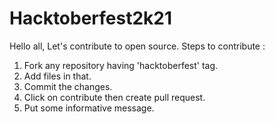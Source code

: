 # Hacktoberfest2k21

Hello all,
Let's contribute to open source.
Steps to contribute :
1. Fork any repository having 'hacktoberfest' tag.
2. Add files in that.
3. Commit the changes.
4. Click on contribute then create pull request.
5. Put some informative message.
